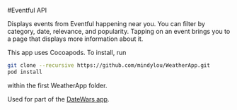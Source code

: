 #Eventful API

Displays events from Eventful happening near you. You can filter by category, date, relevance, and popularity. 
Tapping on an event brings you to a page that displays more information about it. 

This app uses Cocoapods. To install, run 
```bash
git clone --recursive https://github.com/mindylou/WeatherApp.git
pod install
```
within the first WeatherApp folder.

Used for part of the [DateWars app](https://appsto.re/us/KSaAhb.i). 
